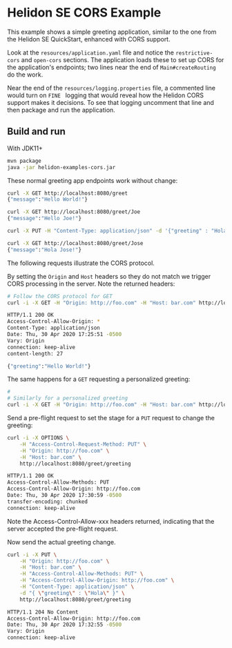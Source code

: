 
# Helidon SE CORS Example

This example shows a simple greeting application, similar to the one from the 
Helidon SE QuickStart, enhanced with CORS support.

Look at the `resources/application.yaml` file and notice the `restrictive-cors` and `open-cors`
sections. The application loads these to set up CORS for the application's endpoints; two
lines near the end of `Main#createRouting` do the work.

Near the end of the `resources/logging.properties` file, a commented line would turn on `FINE
` logging that would reveal how the Helidon CORS support makes it decisions. To see that logging
uncomment that line and then package and run the application.
  
## Build and run

With JDK11+
```bash
mvn package
java -jar helidon-examples-cors.jar
```

These normal greeting app endpoints work without change:

```bash
curl -X GET http://localhost:8080/greet
{"message":"Hello World!"}

curl -X GET http://localhost:8080/greet/Joe
{"message":"Hello Joe!"}

curl -X PUT -H "Content-Type: application/json" -d '{"greeting" : "Hola"}' http://localhost:8080/greet/greeting

curl -X GET http://localhost:8080/greet/Jose
{"message":"Hola Jose!"}
```

The following requests illustrate the CORS protocol.

By setting the `Origin` and `Host` headers so they do not match we trigger CORS processing in the
 server. Note the returned headers:

```bash
# Follow the CORS protocol for GET
curl -i -X GET -H "Origin: http://foo.com" -H "Host: bar.com" http://localhost:8080/greet

HTTP/1.1 200 OK
Access-Control-Allow-Origin: *
Content-Type: application/json
Date: Thu, 30 Apr 2020 17:25:51 -0500
Vary: Origin
connection: keep-alive
content-length: 27

{"greeting":"Hello World!"}
```

The same happens for a `GET` requesting a personalized greeting:
```bash
#
# Similarly for a personalized greeting
curl -i -X GET -H "Origin: http://foo.com" -H "Host: bar.com" http://localhost:8080/greet/Joe
```
Send a pre-flight request to set the stage for a `PUT` request to change the greeting:
```bash
curl -i -X OPTIONS \
    -H "Access-Control-Request-Method: PUT" \
    -H "Origin: http://foo.com" \
    -H "Host: bar.com" \
    http://localhost:8080/greet/greeting

HTTP/1.1 200 OK
Access-Control-Allow-Methods: PUT
Access-Control-Allow-Origin: http://foo.com
Date: Thu, 30 Apr 2020 17:30:59 -0500
transfer-encoding: chunked
connection: keep-alive
```
Note the Access-Control-Allow-xxx headers returned, indicating that the server accepted the 
pre-flight request.
 
Now send the actual greeting change.
```bash
curl -i -X PUT \
    -H "Origin: http://foo.com" \
    -H "Host: bar.com" \
    -H "Access-Control-Allow-Methods: PUT" \
    -H "Access-Control-Allow-Origin: http://foo.com" \
    -H "Content-Type: application/json" \
    -d "{ \"greeting\" : \"Hola\" }" \
    http://localhost:8080/greet/greeting

HTTP/1.1 204 No Content
Access-Control-Allow-Origin: http://foo.com
Date: Thu, 30 Apr 2020 17:32:55 -0500
Vary: Origin
connection: keep-alive
```
